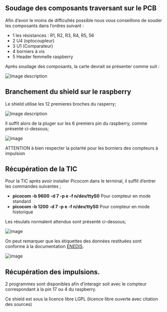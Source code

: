 
## Soudage des composants traversant sur le PCB

Afin d’avoir le moins de difficultés possible nous vous conseillons de souder les composants dans l’ordres suivant :
- 1 les résistances : R1, R2, R3, R4, R5, 56
- 2 U4 (optocoupleur)
- 3 U1 (Comparateur)
- 4 borniers à vis
- 5 Header femmelle raspberry

Après soudage des composants, la carte devrait se présenter comme suit : 

![Image description](https://user-images.githubusercontent.com/39769580/76011441-e2f65300-5f14-11ea-81f8-4a562ae1b018.jpeg)

## Branchement du shield sur le raspberry
Le shield utilise les 12 premieres broches du rasperry; 

![Image description](https://user-images.githubusercontent.com/39769580/76015897-328c4d00-5f1c-11ea-9de5-c1fc46b414e7.png)

Il suffit alors de la pluger sur les 6 premiers pin du raspberry, comme présenté ci-dessous; 

![image](https://user-images.githubusercontent.com/39769580/76016226-c100ce80-5f1c-11ea-9c1e-674d1846aaba.png)

ATTENTION à bien respecter la polarité pour les borniers des compteurs à impulsion

## Récupération de la TIC

Pour la TIC après avoir installer Picocom dans le terminal, il suffit d’entrer les commandes suivantes ; 

- **picocom -b 9600 -d 7 -p e -f n/dev/ttyS0**  Pour compteur en mode standard 
- **picocom -b 1200 -d 7 -p e -f n/dev/ttyS0**  Pour compteur en mode historique

Les résulats normalent attendus sont présenté ci-dessous; 

![image](https://user-images.githubusercontent.com/39769580/76018539-7e40f580-5f20-11ea-8d4a-857c920ca5a5.png)

On peut remarquer que les étiquettes des données restituées sont conforme à la documentation <a href="https://www.enedis.fr/sites/default/files/Enedis-NOI-CPT_54E.pdf" target="_blank" >ENEDIS</a>. 

![image](https://user-images.githubusercontent.com/39769580/76018529-7b460500-5f20-11ea-8d89-33839cad184e.png)

 ## Récupération des impulsions. 

2 programmes sont disponibles afin d’interagir soit avec le compteur correspondant à la pin 17 ou 4 du raspberry. 

Ce shield est sous la licence libre LGPL (licence libre ouverte avec citation des sources)

